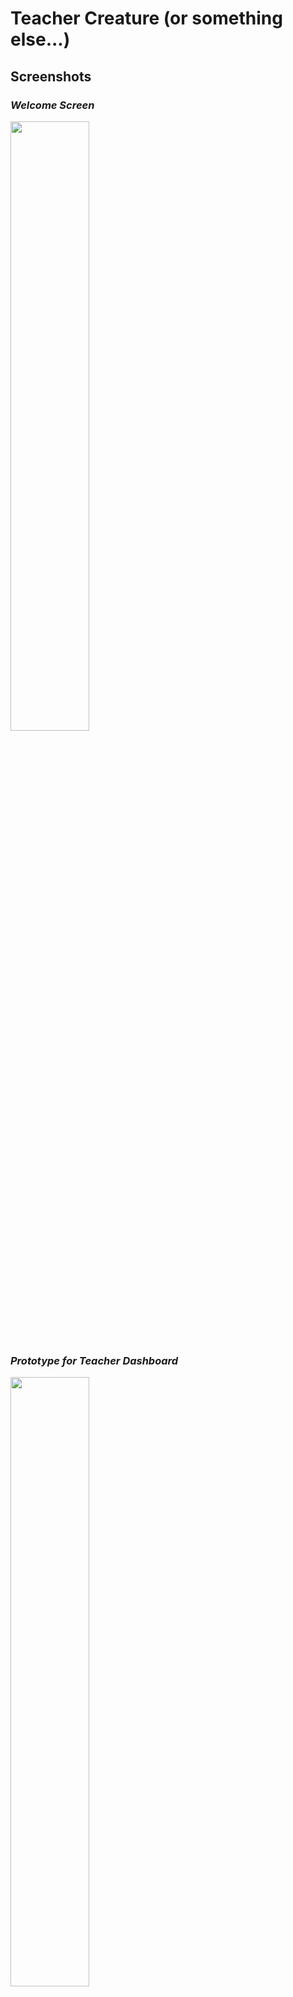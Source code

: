 # Teacher Creature (or something else...)
## Screenshots
<p align="center">
  <h3><em>Welcome Screen</em></h3>
  <img src="https://nasser85.github.io/personal-site/teacher1.png" width="50%"/>
  <h3><em>Prototype for Teacher Dashboard</em></h3>
  <img src="https://nasser85.github.io/personal-site/teacher2.png" width="50%"/>
</p>
## Live Site
none, yet...

## Getting Started
1) Fork and clone the repository.  
2) npm Install  
3) Bower Install   
4) npm start  
5) run localhost:1337 in the browser and that's it!  

## Contributing
1) Fork it!  
2) Create your feature branch: git checkout -b my-new-feature  
3) Commit your changes: git commit -m 'Add some feature'  
4) Push to the branch: git push origin my-new-feature  
5) Submit a pull request  



